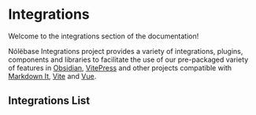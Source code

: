 # Integrations

Welcome to the integrations section of the documentation!

Nólëbase Integrations project provides a variety of integrations, plugins, components and libraries to facilitate the use of our pre-packaged variety of features in [Obsidian](https://obsidian.md), [VitePress](https://vitepress.dev) and other projects compatible with [Markdown It](https://github.com/markdown-it/markdown-it), [Vite](https://vitejs.dev/) and [Vue](https://vuejs.org/).

## Integrations List

<IntegrationCard type="markdown-it" title="Bi-Directional Links" package="markdown-it-bi-directional-links" />

<br />

<IntegrationCard type="markdown-it" title="Elements Transformation" package="markdown-it-element-transform" />

<br />

<IntegrationCard type="vitepress" title="Encrypt" package="vitepress-plugin-encrypt" />

<br />

<IntegrationCard type="vitepress" title="Enhanced Readabilities" package="vitepress-plugin-enhanced-readabilities" />

<br />

<IntegrationCard type="vitepress" title="Inline Link Previewing" package="vitepress-plugin-inline-link-preview" />

<br />

<IntegrationCard type="vitepress" title="Blinking highlight targeted heading" package="vitepress-plugin-highlight-targeted-heading" />

<br />

<IntegrationCard type="vitepress" title="Changelog & File history" package="vitepress-plugin-git-changelog" />

<br />

<IntegrationCard type="vitepress" title="Page properties" package="vitepress-plugin-page-properties" />

<br />

<IntegrationCard type="obsidian" title="UnoCSS" package="obsidian-plugin-unocss" />
